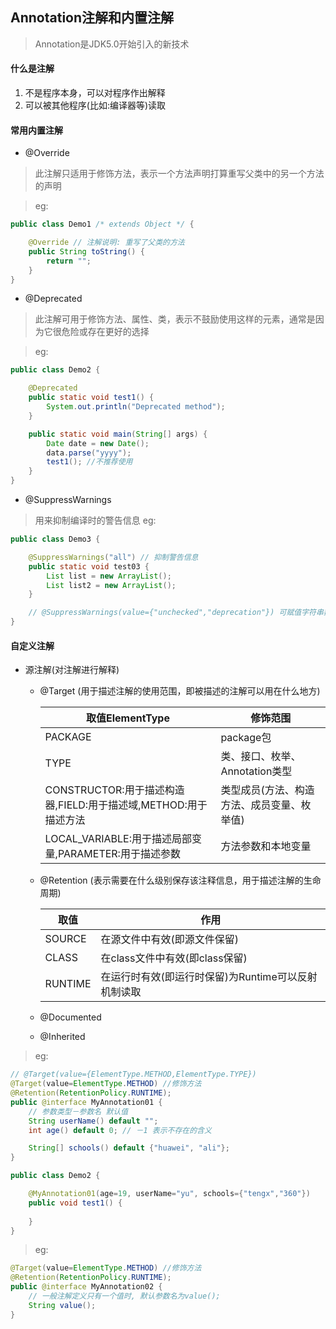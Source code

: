 ## Annotation注解和内置注解
> Annotation是JDK5.0开始引入的新技术
#### 什么是注解
1. 不是程序本身，可以对程序作出解释
2. 可以被其他程序(比如:编译器等)读取

#### 常用内置注解
* @Override
> 此注解只适用于修饰方法，表示一个方法声明打算重写父类中的另一个方法的声明

> eg:
```java
public class Demo1 /* extends Object */ {

    @Override // 注解说明: 重写了父类的方法
    public String toString() {
        return "";
    }
}
```
* @Deprecated
> 此注解可用于修饰方法、属性、类，表示不鼓励使用这样的元素，通常是因为它很危险或存在更好的选择

> eg:
```java
public class Demo2 {

    @Deprecated
    public static void test1() {
        System.out.println("Deprecated method");
    }

    public static void main(String[] args) {
        Date date = new Date();
        data.parse("yyyy");
        test1(); //不推荐使用
    }
}
```
* @SuppressWarnings
> 用来抑制编译时的警告信息
> eg:
```java
public class Demo3 {

    @SuppressWarnings("all") // 抑制警告信息
    public static void test03 {
        List list = new ArrayList();
        List list2 = new ArrayList();
    }

    // @SuppressWarnings(value={"unchecked","deprecation"}) 可赋值字符串数组
}
```

#### 自定义注解
* 源注解(对注解进行解释)
    * @Target (用于描述注解的使用范围，即被描述的注解可以用在什么地方)

        |取值ElementType|修饰范围|
        |--|--|
        |PACKAGE|package包|
        |TYPE|类、接口、枚举、Annotation类型|
        |CONSTRUCTOR:用于描述构造器,FIELD:用于描述域,METHOD:用于描述方法|类型成员(方法、构造方法、成员变量、枚举值)|
        |LOCAL_VARIABLE:用于描述局部变量,PARAMETER:用于描述参数|方法参数和本地变量|
    * @Retention (表示需要在什么级别保存该注释信息，用于描述注解的生命周期)

        |取值|作用|
        |--|--|
        |SOURCE|在源文件中有效(即源文件保留)|
        |CLASS|在class文件中有效(即class保留)|
        |RUNTIME|在运行时有效(即运行时保留)为Runtime可以反射机制读取|
    * @Documented
    * @Inherited

> eg:
```java
// @Target(value={ElementType.METHOD,ElementType.TYPE}) 
@Target(value=ElementType.METHOD) //修饰方法
@Retention(RetentionPolicy.RUNTIME);
public @interface MyAnnotation01 {
    // 参数类型－参数名 默认值
    String userName() default "";
    int age() default 0; // －1 表示不存在的含义

    String[] schools() default {"huawei", "ali"};
}

public class Demo2 {

    @MyAnnotation01(age=19, userName="yu", schools={"tengx","360"})
    public void test1() {
        
    }
}
```
> eg:
```java
@Target(value=ElementType.METHOD) //修饰方法
@Retention(RetentionPolicy.RUNTIME);
public @interface MyAnnotation02 {
    // 一般注解定义只有一个值时, 默认参数名为value();
    String value();
}
```


